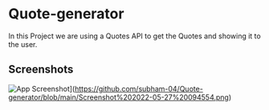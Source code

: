 # Quote-generator
In this Project we are using a Quotes API to get the Quotes and showing it to the user.
<br>

## Screenshots

![App Screenshot]([https://via.placeholder.com/468x300?text=App+Screenshot+Here)](https://github.com/subham-04/Quote-generator/blob/main/Screenshot%202022-05-27%20094554.png)


